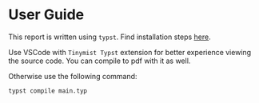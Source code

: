 # User Guide

This report is written using `typst`. Find installation steps [here](https://github.com/typst/typst#installation).

Use VSCode with `Tinymist Typst` extension for better experience viewing the source code. You can compile to pdf with it as well.

Otherwise use the following command:

```bash
typst compile main.typ
```
